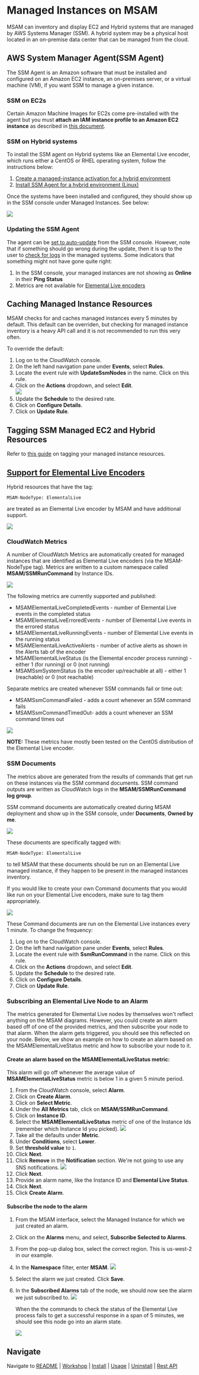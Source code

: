 # Managed Instances on MSAM
MSAM can inventory and display EC2 and Hybrid systems that are managed by AWS Systems Manager (SSM). A hybrid system may be a physical host located in an on-premise data center that can be managed from the cloud. 

## AWS System Manager Agent(SSM Agent) 
The SSM Agent is an Amazon software that must be installed and configured on an Amazon EC2 instance, an on-premises server, or a virtual machine (VM), if you want SSM to manage a given instance.

### SSM on EC2s
Certain Amazon Machine Images for EC2s come pre-installed with the agent but you must **attach an IAM instance profile to an Amazon EC2 instance** as described in [this document](https://docs.aws.amazon.com/systems-manager/latest/userguide/setup-launch-managed-instance.html). 

### SSM on Hybrid systems
To install the SSM agent on Hybrid systems like an Elemental Live encoder, which runs either a CentOS or RHEL operating system, follow the instructions below:
1. [Create a managed-instance activation for a hybrid environment](https://docs.aws.amazon.com/systems-manager/latest/userguide/sysman-managed-instance-activation.html)
1. [Install SSM Agent for a hybrid environment (Linux)](https://docs.aws.amazon.com/systems-manager/latest/userguide/sysman-install-managed-linux.html)

Once the systems have been installed and configured, they should show up in the SSM console under Managed Instances. See below:

![](images/ssm-managed-instances.png)


### Updating the SSM Agent

The agent can be [set to auto-update](https://docs.aws.amazon.com/systems-manager/latest/userguide/ssm-agent-automatic-updates.html) from the SSM console. However, note that if something should go wrong during the update, then it is up to the user to [check for logs](https://docs.aws.amazon.com/systems-manager/latest/userguide/sysman-agent-logs.html) in the managed systems. 
Some indicators that something might not have gone quite right:
1. In the SSM console, your managed instances are not showing as **Online** in their **Ping Status**
1. Metrics are not available for [Elemental Live encoders](#support-for-elemental-live-encoders)


## Caching Managed Instance Resources
MSAM checks for and caches managed instances every 5 minutes by default. This default can be overriden, but checking for managed instance inventory is a heavy API call and it is not recommended to run this very often. 

To override the default:
1. Log on to the CloudWatch console.
1. On the left hand navigation pane under **Events**, select **Rules**.
1. Locate the event rule with **UpdateSsmNodes** in the name. Click on this rule.
1. Click on the **Actions** dropdown, and select **Edit**.   
    ![](images/ssm-node-update-interval.png)
1. Update the **Schedule** to the desired rate.
1. Click on **Configure Details**. 
1. Click on **Update Rule**. 


## Tagging SSM Managed EC2 and Hybrid Resources


Refer to [this guide]( https://github.com/awslabs/aws-media-services-application-mapper/blob/master/RESOURCE_TAGS.md#ssm-managed-ec2-and-hybrid-resources) on tagging your managed instance resources.


## [Support for Elemental Live Encoders](#support-for-elemental-live-encoders)

Hybrid resources that have the tag:

`MSAM-NodeType: ElementalLive` 

are treated as an Elemental Live encoder by MSAM and have additional support.

![](images/ssm-elemental-live-tag.png)


### CloudWatch Metrics

A number of CloudWatch Metrics are automatically created for managed instances that are identified as Elemental Live encoders (via the MSAM-NodeType tag). Metrics are written to a custom namespace called **MSAM/SSMRunCommand** by Instance IDs. 

![](images/ssm-custom-namespace.png)

The following metrics are currently supported and published:
* MSAMElementalLiveCompletedEvents - number of Elemental Live events in the completed status
* MSAMElementalLiveErroredEvents - number of Elemental Live events in the errored status
* MSAMElementalLiveRunningEvents - number of Elemental Live events in the running status
* MSAMElementalLiveActiveAlerts - number of active alerts as shown in the Alerts tab of the encoder
* MSAMElementalLiveStatus (is the Elemental encoder process running) - either 1 (for running) or 0 (not running)
* MSAMSsmSystemStatus (is the encoder up/reachable at all) - either 1 (reachable) or 0 (not reachable)

Separate metrics are created whenever SSM commands fail or time out:
* MSAMSsmCommandFailed - adds a count whenever an SSM command fails
* MSAMSsmCommandTimedOut- adds a count whenever an SSM command times out

![](images/ssm-live-encoder-metrics.png)

**NOTE:** These metrics have mostly been tested on the CentOS distribution of the Elemental Live encoder.

### SSM Documents
The metrics above are generated from the results of commands that get run on these instances via the SSM command documents. SSM command outputs are written as CloudWatch logs in the **MSAM/SSMRunCommand log group**.

SSM command documents are automatically created during MSAM deployment and show up in the SSM console, under **Documents**, **Owned by me**.

![](images/ssm-documents.png)

These documents are specifically tagged with:

`MSAM-NodeType: ElementalLive`

to tell MSAM that these documents should be run on an Elemental Live managed instance, if they happen to be present in the managed instances inventory. 

If you would like to create your own Command documents that you would like run on your Elemental Live encoders, make sure to tag them appropriately.

![](images/ssm-document-tag.png)

These Command documents are run on the Elemental Live instances every 1 minute. To change the frequency:

1. Log on to the CloudWatch console.
1. On the left hand navigation pane under **Events**, select **Rules**.
1. Locate the event rule with **SsmRunCommand** in the name. Click on this rule.
1. Click on the **Actions** dropdown, and select **Edit**.
1. Update the **Schedule** to the desired rate.
1. Click on **Configure Details**. 
1. Click on **Update Rule**. 

### Subscribing an Elemental Live Node to an Alarm

The metrics generated for Elemental Live nodes by themselves won't reflect anything on the MSAM diagrams. However, you could create an alarm based off of one of the provided metrics, and then subscribe your node to that alarm. When the alarm gets triggered, you should see this reflected on your node. Below, we show an example on how to create an alarm based on the MSAMElementalLiveStatus metric and how to subscribe your node to it.  

#### Create an alarm based on the MSAMElementalLiveStatus metric:
This alarm will go off whenever the average value of **MSAMElementalLiveStatus** metric is below 1 in a given 5 minute period.

1. From the CloudWatch console, select **Alarm**.
1. Click on **Create Alarm**.
1. Click on **Select Metric**.
1. Under the **All Metrics** tab, click on **MSAM/SSMRunCommand**.
1. Click on **Instance ID**.
1. Select the **MSAMElementalLiveStatus** metric of one of the Instance Ids (remember which Instance Id you picked).
![](images/ssm-live-status-metric.png)
1. Take all the defaults under **Metric**.
1. Under **Conditions**, select **Lower**.
1. Set **threshold value** to `1`. 
1. Click **Next**.
1. Click **Remove** in the **Notification** section. We're not going to use any SNS notifications.
![](images/ssm-remove-alarm-notification.png)
1. Click **Next**.
1. Provide an alarm name, like the Instance ID and **Elemental Live Status**.
1. Click **Next**.
1. Click **Create Alarm**.


#### Subscribe the node to the alarm
1. From the MSAM interface, select the Managed Instance for which we just created an alarm.
1. Click on the **Alarms** menu, and select, **Subscribe Selected to Alarms**.
1. From the pop-up dialog box, select the correct region. This is us-west-2 in our example.
1. In the **Namespace** filter, enter **MSAM**.
    ![](images/ssm-subscribe-alarm.png)
1. Select the alarm we just created. Click **Save**.
1. In the **Subscribed Alarms** tab of the node, we should now see the alarm we just subscribed to.
![](images/ssm-node-subscribed-to-alarm.png)

    When the the commands to check the status of the Elemental Live process fails to get a successful response in a span of 5 minutes, we should see this node go into an alarm state.

    ![](images/ssm-node-in-alarm-state.png)


## Navigate

Navigate to [README](README.md) | [Workshop](WORKSHOP.md) | [Install](INSTALL.md) | [Usage](USAGE.md) | [Uninstall](UNINSTALL.md) | [Rest API](REST_API.md)
